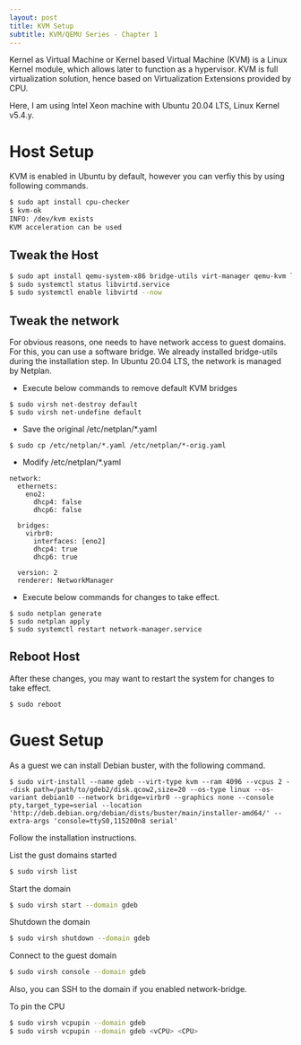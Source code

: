 ```yaml
---
layout: post
title: KVM Setup
subtitle: KVM/QEMU Series - Chapter 1
---
```


Kernel as Virtual Machine or Kernel based Virtual Machine (KVM) is a Linux Kernel module, which allows later to function as a hypervisor. KVM is full virtualization solution, hence based on Virtualization Extensions provided by CPU.

Here, I am using Intel Xeon machine with Ubuntu 20.04 LTS, Linux Kernel v5.4.y.

# Host Setup

KVM is enabled in Ubuntu by default, however you can verfiy this by using following commands.

```bash
$ sudo apt install cpu-checker
$ kvm-ok
INFO: /dev/kvm exists
KVM acceleration can be used
```

## Tweak the Host

```bash
$ sudo apt install qemu-system-x86 bridge-utils virt-manager qemu-kvm libvirt-daemon
$ sudo systemctl status libvirtd.service
$ sudo systemctl enable libvirtd --now
```

## Tweak the network

For obvious reasons, one needs to have network access to guest domains. For this, you can use a software bridge.
We already installed bridge-utils during the installation step. In Ubuntu 20.04 LTS, the network is managed by Netplan.

* Execute below commands to remove default KVM bridges

```
$ sudo virsh net-destroy default
$ sudo virsh net-undefine default
```

* Save the original /etc/netplan/*.yaml

```
$ sudo cp /etc/netplan/*.yaml /etc/netplan/*-orig.yaml
```

* Modify /etc/netplan/*.yaml

```
network:
  ethernets:
    eno2:
      dhcp4: false
      dhcp6: false

  bridges:
    virbr0:
      interfaces: [eno2]
      dhcp4: true
      dhcp6: true

  version: 2
  renderer: NetworkManager
```

* Execute below commands for changes to take effect.

```
$ sudo netplan generate
$ sudo netplan apply
$ sudo systemctl restart network-manager.service
```

## Reboot Host

After these changes, you may want to restart the system for changes to take effect.

```bash
$ sudo reboot
```

# Guest Setup

As a guest we can install Debian buster, with the following command.

```
$ sudo virt-install --name gdeb --virt-type kvm --ram 4096 --vcpus 2 --disk path=/path/to/gdeb2/disk.qcow2,size=20 --os-type linux --os-variant debian10 --network bridge=virbr0 --graphics none --console pty,target_type=serial --location 'http://deb.debian.org/debian/dists/buster/main/installer-amd64/' --extra-args 'console=ttyS0,115200n8 serial'
```

Follow the installation instructions.

List the gust domains started

```bash
$ sudo virsh list
```

Start the domain

```bash
$ sudo virsh start --domain gdeb
```

Shutdown the domain

```bash
$ sudo virsh shutdown --domain gdeb
```

Connect to the guest domain

```bash
$ sudo virsh console --domain gdeb
```

Also, you can SSH to the domain if you enabled network-bridge.

To pin the CPU

```bash
$ sudo virsh vcpupin --domain gdeb
$ sudo virsh vcpupin --domain gdeb <vCPU> <CPU>
```
